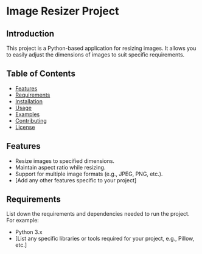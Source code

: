 # Image Resizer Project

## Introduction

This project is a Python-based application for resizing images. It allows you to easily adjust the dimensions of images to suit specific requirements.

## Table of Contents

- [Features](#features)
- [Requirements](#requirements)
- [Installation](#installation)
- [Usage](#usage)
- [Examples](#examples)
- [Contributing](#contributing)
- [License](#license)

## Features

- Resize images to specified dimensions.
- Maintain aspect ratio while resizing.
- Support for multiple image formats (e.g., JPEG, PNG, etc.).
- [Add any other features specific to your project]

## Requirements

List down the requirements and dependencies needed to run the project. For example:

- Python 3.x
- [List any specific libraries or tools required for your project, e.g., Pillow, etc.]


